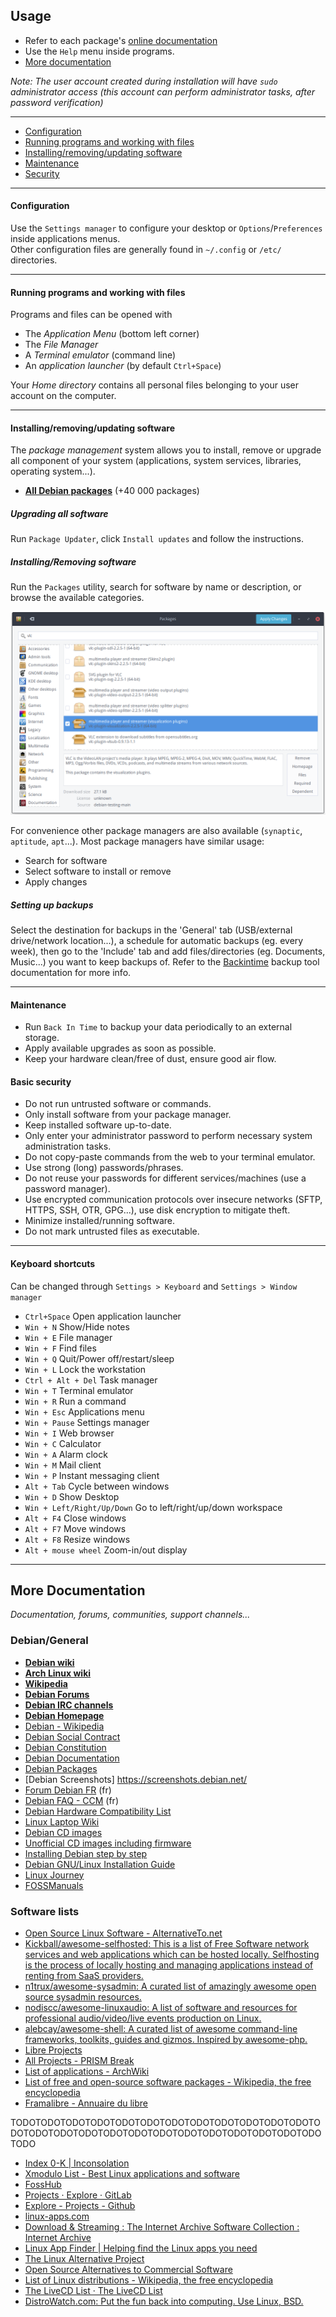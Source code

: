 ## Usage

 * Refer to each package's [online documentation](packages.md)
 * Use the `Help` menu inside programs.
 * [More documentation](#more-documentation)

_Note: The user account created during installation will have `sudo` administrator access (this account can perform administrator tasks, after password verification)_
 
-------------------------------------------

 * [Configuration](#configuration)
 * [Running programs and working with files](#running-programs-and-working-with-files)
 * [Installing/removing/updating software](#installingremovingupdating-software)
 * [Maintenance](#maintenance)
 * [Security](#security)
 
-------------------------------------------

#### Configuration

Use the `Settings manager` to configure your desktop or `Options`/`Preferences` inside applications menus.  
Other configuration files are generally found in `~/.config` or `/etc/` directories.

------------------------------------------

#### Running programs and working with files

Programs and files can be opened with

 * The _Application Menu_ (bottom left corner)
 * The _File Manager_
 * A _Terminal emulator_ (command line)
 * An _application launcher_ (by default `Ctrl+Space`)
 
Your _Home directory_ contains all personal files belonging to your user account on the computer.

------------------------------------------

#### Installing/removing/updating software

The _package management_ system allows you to install, remove or upgrade all 
component of your system (applications, system services, libraries, operating system...).

 * **[All Debian packages](https://packages.debian.org)** (+40 000 packages)

##### Upgrading all software

Run `Package Updater`, click `Install updates` and follow the instructions.

<!--- * From the [Synaptic](packages/synaptic.md) package manager:
   * click `Reload`, `Mark all upgrades`, `Apply`.
   * Review the proposed changes and `Apply`.

![](res/synaptic-upgrade.png) -->

##### Installing/Removing software

Run the `Packages` utility, search for software by name or description, or browse the available categories.

![](res/gpk-install-remove.png)

<!-- * Use the `Search` button to search in package names or descriptions.
 * From the [Synaptic](packages/synaptic.md) package manager:
  * Right-click the package to install/remove
  * `Select for installation` or `Select for removal`.
  * Click `Apply` to proceed to installation.

![](res/synaptic-search-install.png) ![](res/synaptic-purge.png) -->

For convenience other package managers are also available (`synaptic`, `aptitude`, `apt`...).
Most package managers have similar usage:

 * Search for software
 * Select software to install or remove
 * Apply changes


##### Setting up backups

Select the destination for backups in the 'General' tab (USB/external
drive/network location...), a schedule for automatic backups (eg. every week),
then go to the 'Include' tab and add files/directories (eg. Documents, Music...)
you want to keep backups of. Refer to the [Backintime](http://backintime.readthedocs.io/en/latest/) backup tool documentation for more info.

------------------------------------------

#### Maintenance

 * Run `Back In Time` to backup your data periodically to an external storage.
 * Apply available upgrades as soon as possible.
 * Keep your hardware clean/free of dust, ensure good air flow.

#### Basic security

 * Do not run untrusted software or commands.
 * Only install software from your package manager.
 * Keep installed software up-to-date.
 * Only enter your administrator password to perform necessary system administration tasks.
 * Do not copy-paste commands from the web to your terminal emulator.
 * Use strong (long) passwords/phrases.
 * Do not reuse your passwords for different services/machines (use a password manager).
 * Use encrypted communication protocols over insecure networks (SFTP, HTTPS, SSH, OTR, GPG...), use disk encryption to mitigate theft.
 * Minimize installed/running software.
 * Do not mark untrusted files as executable.

------------------------------------------

#### Keyboard shortcuts

Can be changed through `Settings > Keyboard` and `Settings > Window manager`

 * `Ctrl+Space` Open application launcher
 * `Win + N` Show/Hide notes
 * `Win + E` File manager
 * `Win + F` Find files
 * `Win + Q` Quit/Power off/restart/sleep
 * `Win + L` Lock the workstation
 * `Ctrl + Alt + Del` Task manager
 * `Win + T` Terminal emulator
 * `Win + R` Run a command
 * `Win + Esc` Applications menu
 * `Win + Pause` Settings manager
 * `Win + I` Web browser
 * `Win + C` Calculator
 * `Win + A` Alarm clock
 * `Win + M` Mail client
 * `Win + P` Instant messaging client
 * `Alt + Tab` Cycle between windows
 * `Win + D` Show Desktop
 * `Win + Left/Right/Up/Down` Go to left/right/up/down workspace
 * `Alt + F4` Close windows
 * `Alt + F7` Move windows
 * `Alt + F8` Resize windows
 * `Alt + mouse wheel` Zoom-in/out display


--------------------------------------------

## More Documentation

_Documentation, forums, communities, support channels..._

### Debian/General

 * **[Debian wiki](https://wiki.debian.org/fr/FrontPage)**
 * **[Arch Linux wiki](https://wiki.archlinux.org/)**
 * **[Wikipedia](https://en.wikipedia.org/wiki/Main_Page)**
 * **[Debian Forums](http://forums.debian.net)**
 * **[Debian IRC channels](https://wiki.debian.org/IRC)**
 * **[Debian Homepage](https://www.debian.org/)**
  * [Debian - Wikipedia](https://en.wikipedia.org/wiki/Debian)
  * [Debian Social Contract](https://www.debian.org/social_contract)
  * [Debian Constitution](https://www.debian.org/devel/constitution)
 * [Debian Documentation](https://www.debian.org/doc/)
 * [Debian Packages](https://www.debian.org/distrib/packages)
  * [Debian Screenshots] https://screenshots.debian.net/
 * [Forum Debian FR](https://www.debian-fr.org/) (fr)
  * [Debian FAQ - CCM](http://www.commentcamarche.net/faq/linux-97) (fr)
 * [Debian Hardware Compatibility List](http://kmuto.jp/debian/hcl/index.cgi)
  * [Linux Laptop Wiki](http://www.linlap.com/)
 * [Debian CD images](http://cdimage.debian.org/cdimage/)
  * [Unofficial CD images including firmware](http://cdimage.debian.org/cdimage/unofficial/non-free/cd-including-firmware/)
  * [Installing Debian step by step](https://debian-handbook.info/browse/stable/sect.installation-steps.html)
  * [Debian GNU/Linux Installation Guide](https://www.debian.org/releases/stable/amd64/index.html.en)
 * [Linux Journey](https://linuxjourney.com/)
 * [FOSSManuals](http://en.flossmanuals.net/)

### Software lists


 * [Open Source Linux Software - AlternativeTo.net](https://alternativeto.net/platform/linux/?license=opensource&sort=addeddate)
 * [Kickball/awesome-selfhosted: This is a list of Free Software network services and web applications which can be hosted locally. Selfhosting is the process of locally hosting and managing applications instead of renting from SaaS providers.](https://github.com/Kickball/awesome-selfhosted)
 * [n1trux/awesome-sysadmin: A curated list of amazingly awesome open source sysadmin resources.](https://github.com/n1trux/awesome-sysadmin)
 * [nodiscc/awesome-linuxaudio: A list of software and resources for professional audio/video/live events production on Linux.](https://github.com/nodiscc/awesome-linuxaudio)
 * [alebcay/awesome-shell: A curated list of awesome command-line frameworks, toolkits, guides and gizmos. Inspired by awesome-php.](https://github.com/alebcay/awesome-shell)
 * [Libre Projects](http://libreprojects.net/)
 * [All Projects - PRISM Break](https://prism-break.org/en/all/)
 * [List of applications - ArchWiki](https://wiki.archlinux.org/index.php/List_of_Applications)
 * [List of free and open-source software packages - Wikipedia, the free encyclopedia](https://en.wikipedia.org/wiki/List_of_free_and_open-source_software_packages)
 * [Framalibre - Annuaire du libre](https://framalibre.org/)

TODOTODOTODOTODOTODOTODOTODOTODOTODOTODOTODOTODOTODOTODOTODOTODOTODOTODOTODOTODOTODOTODOTODOTODOTODOTODO

 * [Index 0-K | Inconsolation](http://inconsolation.wordpress.com/index/)
 * [Xmodulo List - Best Linux applications and software](http://list.xmodulo.com/)
 * [FossHub](http://www.fosshub.com/)
 * [Projects · Explore · GitLab](https://gitlab.com/explore)
 * [Explore - Projects - Github](https://github.com/explore)
 * [linux-apps.com](http://gtk-apps.org/)
 * [Download & Streaming : The Internet Archive Software Collection : Internet Archive](https://archive.org/details/software)
 * [Linux App Finder | Helping find the Linux apps you need](http://linuxappfinder.com/)
 * [The Linux Alternative Project](http://www.linuxalt.com/)
 * [Open Source Alternatives to Commercial Software](http://www.osalt.com/)
 * [List of Linux distributions - Wikipedia, the free encyclopedia](https://en.wikipedia.org/wiki/List_of_Linux_distributions)
 * [The LiveCD List &middot; The LiveCD List](http://www.livecdlist.com/)
 * [DistroWatch.com: Put the fun back into computing. Use Linux, BSD.](http://distrowatch.com/)
